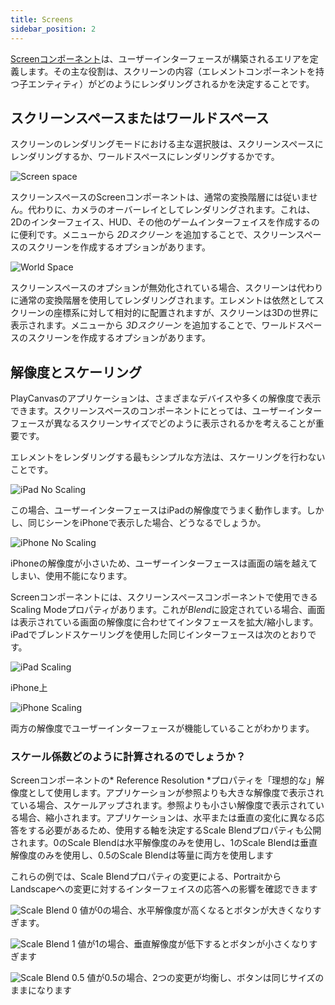 ```yaml
---
title: Screens
sidebar_position: 2
---
```


[Screenコンポーネント][1]は、ユーザーインターフェースが構築されるエリアを定義します。その主な役割は、スクリーンの内容（エレメントコンポーネントを持つ子エンティティ）がどのようにレンダリングされるかを決定することです。

## スクリーンスペースまたはワールドスペース

スクリーンのレンダリングモードにおける主な選択肢は、スクリーンスペースにレンダリングするか、ワールドスペースにレンダリングするかです。

![Screen space][2]

スクリーンスペースのScreenコンポーネントは、通常の変換階層には従いません。代わりに、カメラのオーバーレイとしてレンダリングされます。これは、2Dのインターフェイス、HUD、その他のゲームインターフェイスを作成するのに便利です。メニューから *2Dスクリーン* を追加することで、スクリーンスペースのスクリーンを作成するオプションがあります。

![World Space][3]

スクリーンスペースのオプションが無効化されている場合、スクリーンは代わりに通常の変換階層を使用してレンダリングされます。エレメントは依然としてスクリーンの座標系に対して相対的に配置されますが、スクリーンは3Dの世界に表示されます。メニューから *3Dスクリーン* を追加することで、ワールドスペースのスクリーンを作成するオプションがあります。

## 解像度とスケーリング

PlayCanvasのアプリケーションは、さまざまなデバイスや多くの解像度で表示できます。スクリーンスペースのコンポーネントにとっては、ユーザーインターフェースが異なるスクリーンサイズでどのように表示されるかを考えることが重要です。

エレメントをレンダリングする最もシンプルな方法は、スケーリングを行わないことです。

![iPad No Scaling][4]

この場合、ユーザーインターフェースはiPadの解像度でうまく動作します。しかし、同じシーンをiPhoneで表示した場合、どうなるでしょうか。

![iPhone No Scaling][6]

iPhoneの解像度が小さいため、ユーザーインターフェースは画面の端を越えてしまい、使用不能になります。

Screenコンポーネントには、スクリーンスペースコンポーネントで使用できるScaling Modeプロパティがあります。これが*Blend*に設定されている場合、画面は表示されている画面の解像度に合わせてインタフェースを拡大/縮小します。iPadでブレンドスケーリングを使用した同じインターフェースは次のとおりです。

![iPad Scaling][5]

iPhone上

![iPhone Scaling][7]

両方の解像度でユーザーインターフェースが機能していることがわかります。

### スケール係数どのように計算されるのでしょうか？

Screenコンポーネントの* Reference Resolution *プロパティを「理想的な」解像度として使用します。アプリケーションが参照よりも大きな解像度で表示されている場合、スケールアップされます。参照よりも小さい解像度で表示されている場合、縮小されます。アプリケーションは、水平または垂直の変化に異なる応答をする必要があるため、使用する軸を決定するScale Blendプロパティも公開されます。0のScale Blendは水平解像度のみを使用し、1のScale Blendは垂直解像度のみを使用し、0.5のScale Blendは等量に両方を使用します

これらの例では、Scale Blendプロパティの変更による、PortraitからLandscapeへの変更に対するインターフェイスの応答への影響を確認できます

![Scale Blend 0][8]
値が0の場合、水平解像度が高くなるとボタンが大きくなりすぎます。

![Scale Blend 1][10]
値が1の場合、垂直解像度が低下するとボタンが小さくなりすぎます

![Scale Blend 0.5][9]
値が0.5の場合、2つの変更が均衡し、ボタンは同じサイズのままになります

[1]: /user-manual/scenes/components/screen
[2]: /images/user-manual/user-interface/screens/screen-space-viewport.png
[3]: /images/user-manual/user-interface/screens/world-space-viewport.png
[4]: /images/user-manual/user-interface/screens/ipad-no-scaling.png
[5]: /images/user-manual/user-interface/screens/ipad-scaling.png
[6]: /images/user-manual/user-interface/screens/iphone-no-scaling.png
[7]: /images/user-manual/user-interface/screens/iphone-scaling.png
[8]: /images/user-manual/user-interface/screens/scale-blend-0.png
[9]: /images/user-manual/user-interface/screens/scale-blend-0.5.png
[10]: /images/user-manual/user-interface/screens/scale-blend-1.png
